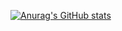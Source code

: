 [![Anurag's GitHub stats](https://github-readme-stats.vercel.app/api?username=jo87jimmy&show=reviews&show_icons=true&theme=radical&locale=zh-tw)](https://github.com/jo87jimmy/)
